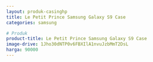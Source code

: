 ```yaml
---
layout: produk-casinghp
title: Le Petit Prince Samsung Galaxy S9 Case
categories: samsung

# Produk
product-title: Le Petit Prince Samsung Galaxy S9 Case
image-drive: 1Jho30dNTP0v6FBXIlA1nvuJzbMmT2DsL
harga: 90000
---
```

